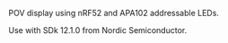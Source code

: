 POV display using nRF52 and APA102 addressable LEDs.

Use with SDk 12.1.0 from Nordic Semiconductor.